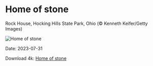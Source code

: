# Home of stone

Rock House, Hocking Hills State Park, Ohio (© Kenneth Keifer/Getty Images)

![Home of stone](https://bing.com/th?id=OHR.RockHouse_EN-US1852534234_UHD.jpg&rf=LaDigue_UHD.jpg&pid=hp&w=1024&h=576&rs=1&c=4)

Date: 2023-07-31

Download 4k: [Home of stone](https://bing.com/th?id=OHR.RockHouse_EN-US1852534234_UHD.jpg&rf=LaDigue_UHD.jpg&pid=hp&w=3840&h=2160&rs=1&c=4)

